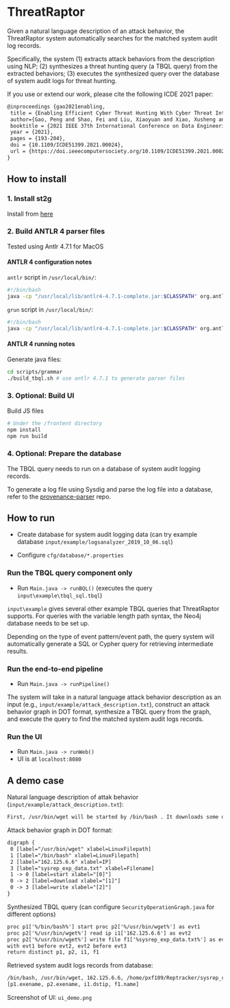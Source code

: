 # ThreatRaptor

Given a natural language description of an attack behavior, the ThreatRaptor system automatically searches for the matched system audit log records.

Specifically, the system (1) extracts attack behaviors from the description using NLP; (2) synthesizes a threat hunting query (a TBQL query) from the extracted behaviors; (3) executes the synthesized query over the database of system audit logs for threat hunting.

If you use or extend our work, please cite the following ICDE 2021 paper:

```txt
@inproceedings {gao2021enabling,
 title = {Enabling Efficient Cyber Threat Hunting With Cyber Threat Intelligence},
 author={Gao, Peng and Shao, Fei and Liu, Xiaoyuan and Xiao, Xusheng and Qin, Zheng and Xu, Fengyuan and Mittal, Prateek and Kulkarni, Sanjeev R and Song, Dawn},
 booktitle = {2021 IEEE 37th International Conference on Data Engineering (ICDE)},
 year = {2021},
 pages = {193-204},
 doi = {10.1109/ICDE51399.2021.00024},
 url = {https://doi.ieeecomputersociety.org/10.1109/ICDE51399.2021.00024},
}
```

## How to install

### 1. Install st2g

Install from [here](https://github.com/security-kg/st2g)

### 2. Build ANTLR 4 parser files

Tested using Antlr 4.7.1 for MacOS

#### ANTLR 4 configuration notes

`antlr` script in `/usr/local/bin/`:

```bash
#!/bin/bash
java -cp "/usr/local/lib/antlr4-4.7.1-complete.jar:$CLASSPATH" org.antlr.v4.Tool $*
```

`grun` script in `/usr/local/bin/`:

```bash
#!/bin/bash
java -cp "/usr/local/lib/antlr4-4.7.1-complete.jar:$CLASSPATH" org.antlr.v4.runtime.misc.TestRig $*
```

#### ANTLR 4 running notes

Generate java files:

```bash
cd scripts/grammar
./build_tbql.sh # use antlr 4.7.1 to generate parser files
```

### 3. Optional: Build UI

Build JS files

```bash
# Under the /frontent directory
npm install
npm run build
```

### 4. Optional: Prepare the database

The TBQL query needs to run on a database of system audit logging records.

To generate a log file using Sysdig and parse the log file into a database, refer to the [provenance-parser](https://github.com/seclab-vt/provenance-parser) repo.

## How to run

* Create database for system audit logging data (can try example database `input/example/logsanalyzer_2019_10_06.sql`)

* Configure `cfg/database/*.properties`

### Run the TBQL query component only

* Run `Main.java -> runBQL()` (executes the query `input\example\tbql_sql.tbql`)

`input\example` gives several other example TBQL queries that ThreatRaptor supports. For queries with the variable length path syntax, the Neo4j database needs to be set up.

Depending on the type of event pattern/event path, the query system will automatically generate a SQL or Cypher query for retrieving intermediate results.

### Run the end-to-end pipeline

* Run `Main.java -> runPipeline()`

The system will take in a natural language attack behavior description as an input (e.g., `input/example/attack_description.txt`), construct an attack behavior graph in DOT format, synthesize a TBQL query from the graph, and execute the query to find the matched system audit logs records.

### Run the UI

* Run `Main.java -> runWeb()`
* UI is at `localhost:8080`

## A demo case

Natural language description of attak behavior (`input/example/attack_description.txt`):

```txt
First, /usr/bin/wget will be started by /bin/bash . It downloads some data from 162.125.6.6, then writes the data to sysrep_exp_data.txt.
```

Attack behavior graph in DOT format:

```txt
digraph {
 0 [label="/usr/bin/wget" xlabel=LinuxFilepath]
 1 [label="/bin/bash" xlabel=LinuxFilepath]
 2 [label="162.125.6.6" xlabel=IP]
 3 [label="sysrep_exp_data.txt" xlabel=Filename]
 1 -> 0 [label=start xlabel="[0]"]
 0 -> 2 [label=download xlabel="[1]"]
 0 -> 3 [label=write xlabel="[2]"]
}
```

Synthesized TBQL query (can configure `SecurityOperationGraph.java` for different options)

```txt
proc p1['%/bin/bash%'] start proc p2['%/usr/bin/wget%'] as evt1
proc p2['%/usr/bin/wget%'] read ip i1['162.125.6.6'] as evt2
proc p2['%/usr/bin/wget%'] write file f1['%sysrep_exp_data.txt%'] as evt3
with evt1 before evt2, evt2 before evt3
return distinct p1, p2, i1, f1
```

Retrieved system audit logs records from database:

```txt
/bin/bash, /usr/bin/wget, 162.125.6.6, /home/pxf109/Reptracker/sysrep_case_scripts/complex_case/complex_case/sysrep_exp_data.txt?dl=0
[p1.exename, p2.exename, i1.dstip, f1.name]

```

Screenshot of UI: `ui_demo.png`
